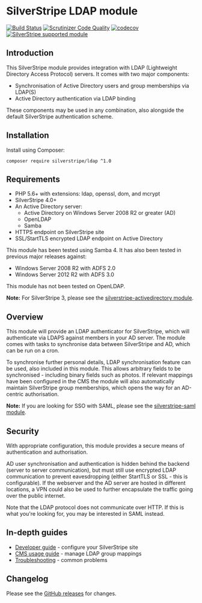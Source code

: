 # SilverStripe LDAP module

[![Build Status](https://api.travis-ci.com/silverstripe/silverstripe-ldap.svg?branch=1)](https://travis-ci.com/silverstripe/silverstripe-ldap)
[![Scrutinizer Code Quality](https://scrutinizer-ci.com/g/silverstripe/silverstripe-ldap/badges/quality-score.png)](https://scrutinizer-ci.com/g/silverstripe/silverstripe-ldap/)
[![codecov](https://codecov.io/gh/silverstripe/silverstripe-ldap/branch/master/graph/badge.svg)](https://codecov.io/gh/silverstripe/silverstripe-ldap)
[![SilverStripe supported module](https://img.shields.io/badge/silverstripe-supported-0071C4.svg)](https://www.silverstripe.org/software/addons/silverstripe-commercially-supported-module-list/)

## Introduction

This SilverStripe module provides integration with LDAP (Lightweight Directory Access Protocol) servers. It comes with two major components:

* Synchronisation of Active Directory users and group memberships via LDAP(S)
* Active Directory authentication via LDAP binding

These components may be used in any combination, also alongside the default SilverStripe authentication scheme.

## Installation

Install using Composer:

```
composer require silverstripe/ldap ^1.0
```

## Requirements

 * PHP 5.6+ with extensions: ldap, openssl, dom, and mcrypt
 * SilverStripe 4.0+
 * An Active Directory server:
   * Active Directory on Windows Server 2008 R2 or greater (AD)
   * OpenLDAP
   * Samba
 * HTTPS endpoint on SilverStripe site
 * SSL/StartTLS encrypted LDAP endpoint on Active Directory

This module has been tested using Samba 4. It has also been tested in previous major releases against:

 * Windows Server 2008 R2 with ADFS 2.0
 * Windows Server 2012 R2 with ADFS 3.0

This module has not been tested on OpenLDAP.

**Note:** For SilverStripe 3, please see the [silverstripe-activedirectory module](https://github.com/silverstripe/silverstripe-activedirectory).

## Overview

This module will provide an LDAP authenticator for SilverStripe, which will authenticate via LDAPS against members in your AD server. The module comes with tasks to synchronise data between SilverStripe and AD, which can be run on a cron.

To synchronise further personal details, LDAP synchronisation feature can be used, also included in this module. This allows arbitrary fields to be synchronised - including binary fields such as photos. If relevant mappings have been configured in the CMS the module will also automatically maintain SilverStripe group memberships, which opens the way for an AD-centric authorisation.

**Note:** If you are looking for SSO with SAML, please see the [silverstripe-saml module](https://github.com/silverstripe/silverstripe-saml).

## Security

With appropriate configuration, this module provides a secure means of authentication and authorisation.

AD user synchronisation and authentication is hidden behind the backend (server to server communication), but must still use encrypted LDAP communication to prevent eavesdropping (either StartTLS or SSL - this is configurable). If the webserver and the AD server are hosted in different locations, a VPN could also be used to further encapsulate the traffic going over the public internet.

Note that the LDAP protocol does not communicate over HTTP. If this is what you're looking for, you may be interested in SAML instead.

## In-depth guides

* [Developer guide](docs/en/developer.md) - configure your SilverStripe site
* [CMS usage guide](docs/en/usage.md) - manage LDAP group mappings
* [Troubleshooting](docs/en/troubleshooting.md) - common problems

## Changelog

Please see the [GitHub releases](https://github.com/silverstripe/silverstripe-ldap/releases) for changes.
